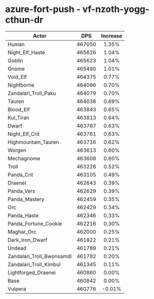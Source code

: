 # azure-fort-push - vf-nzoth-yogg-cthun-dr
| Actor | DPS | Increase |
|---|:---:|:---:|
|Human|467050|1.35%|
|Night_Elf_Haste|465626|1.04%|
|Goblin|465623|1.04%|
|Gnome|465490|1.01%|
|Void_Elf|464375|0.77%|
|Nightborne|464086|0.70%|
|Zandalari_Troll_Paku|464079|0.70%|
|Tauren|464038|0.69%|
|Blood_Elf|463843|0.65%|
|Kul_Tiran|463813|0.64%|
|Dwarf|463767|0.63%|
|Night_Elf_Crit|463761|0.63%|
|Highmountain_Tauren|463716|0.62%|
|Worgen|463613|0.60%|
|Mechagnome|463608|0.60%|
|Troll|463228|0.52%|
|Panda_Crit|463105|0.49%|
|Draenei|462643|0.39%|
|Panda_Vers|462629|0.39%|
|Panda_Mastery|462459|0.35%|
|Orc|462429|0.34%|
|Panda_Haste|462346|0.33%|
|Panda_Fortune_Cookie|462216|0.30%|
|Maghar_Orc|462000|0.25%|
|Dark_Iron_Dwarf|461822|0.21%|
|Undead|461789|0.21%|
|Zandalari_Troll_Bwonsamdi|461782|0.20%|
|Zandalari_Troll_Kimbul|461345|0.11%|
|Lightforged_Draenei|460860|0.00%|
|Base|460842|0.00%|
|Vulpera|460776|-0.01%|
